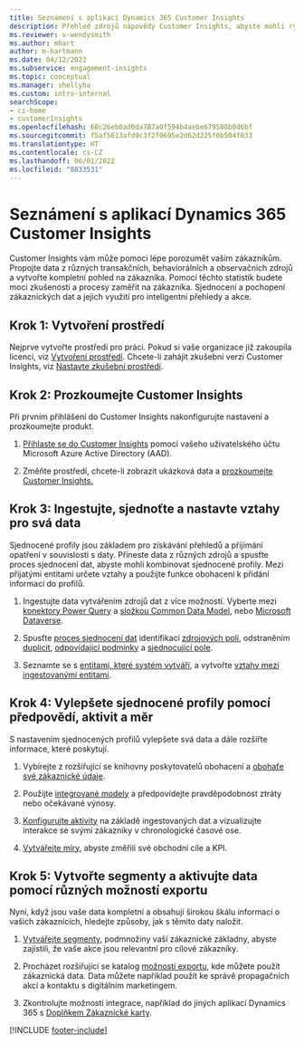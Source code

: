 ```yaml
---
title: Seznámení s aplikací Dynamics 365 Customer Insights
description: Přehled zdrojů nápovědy Customer Insights, abyste mohli rychle začít.
ms.reviewer: v-wendysmith
ms.author: mhart
author: m-hartmann
ms.date: 04/12/2022
ms.subservice: engagement-insights
ms.topic: conceptual
ms.manager: shellyha
ms.custom: intro-internal
searchScope:
- ci-home
- customerInsights
ms.openlocfilehash: 68c26eb0ad0da787a9f594b4aebe679588b0d6bf
ms.sourcegitcommit: f5af5613afd9c3f2f0695e2d62d225f0b504f033
ms.translationtype: HT
ms.contentlocale: cs-CZ
ms.lasthandoff: 06/01/2022
ms.locfileid: "8833531"
---
```

# <a name="get-started-with-dynamics-365-customer-insights"></a>Seznámení s aplikací Dynamics 365 Customer Insights

Customer Insights vám může pomoci lépe porozumět vašim zákazníkům. Propojte data z různých transakčních, behaviorálních a observačních zdrojů a vytvořte kompletní pohled na zákazníka. Pomocí těchto statistik budete moci zkušenosti a procesy zaměřit na zákazníka. Sjednocení a pochopení zákaznických dat a jejich využití pro inteligentní přehledy a akce.

## <a name="step-1-create-an-environment"></a>Krok 1: Vytvoření prostředí

Nejprve vytvořte prostředí pro práci. Pokud si vaše organizace již zakoupila licenci, viz [Vytvoření prostředí](create-environment.md). Chcete-li zahájit zkušební verzi Customer Insights, viz [Nastavte zkušební prostředí](trial-signup.md).

## <a name="step-2-explore-customer-insights"></a>Krok 2: Prozkoumejte Customer Insights

Při prvním přihlášení do Customer Insights nakonfigurujte nastavení a prozkoumejte produkt.

1. [Přihlaste se do Customer Insights](https://home.ci.ai.dynamics.com) pomocí vašeho uživatelského účtu Microsoft Azure Active Directory (AAD).

1. Změňte prostředí, chcete-li zobrazit ukázková data a [prozkoumejte Customer Insights.](home.md)

## <a name="step-3-ingest-unify-and-set-up-relationships-for-your-data"></a>Krok 3: Ingestujte, sjednoťte a nastavte vztahy pro svá data

Sjednocené profily jsou základem pro získávání přehledů a přijímání opatření v souvislosti s daty. Přineste data z různých zdrojů a spusťte proces sjednocení dat, abyste mohli kombinovat sjednocené profily. Mezi přijatými entitami určete vztahy a použijte funkce obohacení k přidání informací do profilů.

1. Ingestujte data vytvářením zdrojů dat z více možností. Vyberte mezi [konektory Power Query](connect-power-query.md) a [složkou Common Data Model](connect-common-data-model.md), nebo [Microsoft Dataverse](connect-dataverse-managed-lake.md).

1. Spusťte [proces sjednocení dat](data-unification.md) identifikací [zdrojových polí](map-entities.md), odstraněním [duplicit](remove-duplicates.md), [odpovídající podmínky](match-entities.md) a [sjednocující pole](merge-entities.md).

1. Seznamte se s [entitami, které systém vytváří](entities.md), a vytvořte [vztahy mezi ingestovanými entitami](relationships.md).

## <a name="step-4-enhance-unified-profiles-with-predictions-activities-and-measures"></a>Krok 4: Vylepšete sjednocené profily pomocí předpovědí, aktivit a měr

S nastavením sjednocených profilů vylepšete svá data a dále rozšiřte informace, které poskytují.

1. Vybírejte z rozšiřující se knihovny poskytovatelů obohacení a [obohaťe své zákaznické údaje](enrichment-hub.md).

1. Použijte [integrované modely](predictions-overview.md) a předpovídejte pravděpodobnost ztráty nebo očekávané výnosy.

1. [Konfigurujte aktivity](activities.md) na základě ingestovaných dat a vizualizujte interakce se svými zákazníky v chronologické časové ose.

1. [Vytvářejte míry](measures.md), abyste změřili své obchodní cíle a KPI.

## <a name="step-5-create-segments-and-activate-data-through-various-export-options"></a>Krok 5: Vytvořte segmenty a aktivujte data pomocí různých možností exportu

Nyní, když jsou vaše data kompletní a obsahují širokou škálu informací o vašich zákaznících, hledejte způsoby, jak s těmito daty naložit.

1. [Vytvářejte segmenty](segments.md), podmnožiny vaší zákaznické základny, abyste zajistili, že vaše akce jsou relevantní pro cílové zákazníky.

1. Procházet rozšiřující se katalog [možností exportu](export-destinations.md), kde můžete použít zákaznická data. Data můžete například použít ke správě propagačních akcí a kontaktu s digitálním marketingem.

1. Zkontrolujte možnosti integrace, například do jiných aplikací Dynamics 365 s [Doplňkem Zákaznické karty](customer-card-add-in.md).  


[!INCLUDE [footer-include](includes/footer-banner.md)]
